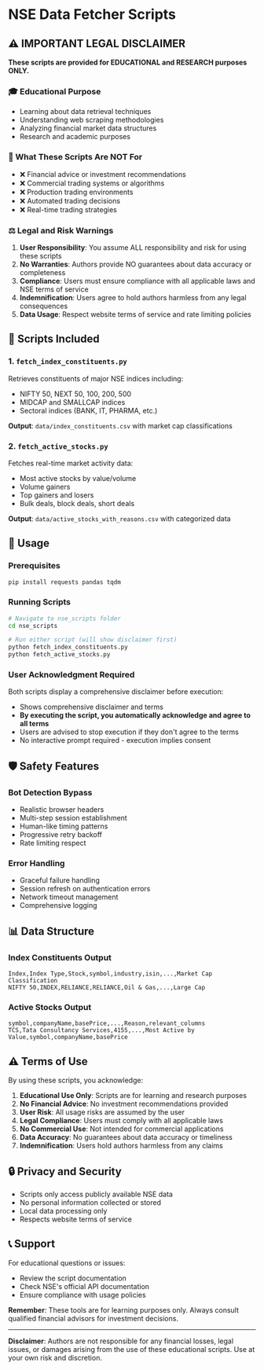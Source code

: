# NSE Data Fetcher Scripts

## ⚠️ IMPORTANT LEGAL DISCLAIMER

**These scripts are provided for EDUCATIONAL and RESEARCH purposes ONLY.**

### 🎓 Educational Purpose
- Learning about data retrieval techniques
- Understanding web scraping methodologies  
- Analyzing financial market data structures
- Research and academic purposes

### 🚫 What These Scripts Are NOT For
- ❌ Financial advice or investment recommendations
- ❌ Commercial trading systems or algorithms
- ❌ Production trading environments
- ❌ Automated trading decisions
- ❌ Real-time trading strategies

### ⚖️ Legal and Risk Warnings

1. **User Responsibility**: You assume ALL responsibility and risk for using these scripts
2. **No Warranties**: Authors provide NO guarantees about data accuracy or completeness
3. **Compliance**: Users must ensure compliance with all applicable laws and NSE terms of service
4. **Indemnification**: Users agree to hold authors harmless from any legal consequences
5. **Data Usage**: Respect website terms of service and rate limiting policies

## 📁 Scripts Included

### 1. `fetch_index_constituents.py`
Retrieves constituents of major NSE indices including:
- NIFTY 50, NEXT 50, 100, 200, 500
- MIDCAP and SMALLCAP indices
- Sectoral indices (BANK, IT, PHARMA, etc.)

**Output**: `data/index_constituents.csv` with market cap classifications

### 2. `fetch_active_stocks.py`
Fetches real-time market activity data:
- Most active stocks by value/volume
- Volume gainers
- Top gainers and losers
- Bulk deals, block deals, short deals

**Output**: `data/active_stocks_with_reasons.csv` with categorized data

## 🚀 Usage

### Prerequisites
```bash
pip install requests pandas tqdm
```

### Running Scripts
```bash
# Navigate to nse_scripts folder
cd nse_scripts

# Run either script (will show disclaimer first)
python fetch_index_constituents.py
python fetch_active_stocks.py
```

### User Acknowledgment Required
Both scripts display a comprehensive disclaimer before execution:
- Shows comprehensive disclaimer and terms
- **By executing the script, you automatically acknowledge and agree to all terms**
- Users are advised to stop execution if they don't agree to the terms
- No interactive prompt required - execution implies consent

## 🛡️ Safety Features

### Bot Detection Bypass
- Realistic browser headers
- Multi-step session establishment
- Human-like timing patterns
- Progressive retry backoff
- Rate limiting respect

### Error Handling
- Graceful failure handling
- Session refresh on authentication errors
- Network timeout management
- Comprehensive logging

## 📊 Data Structure

### Index Constituents Output
```csv
Index,Index Type,Stock,symbol,industry,isin,...,Market Cap Classification
NIFTY 50,INDEX,RELIANCE,RELIANCE,Oil & Gas,...,Large Cap
```

### Active Stocks Output  
```csv
symbol,companyName,basePrice,...,Reason,relevant_columns
TCS,Tata Consultancy Services,4155,...,Most Active by Value,symbol,companyName,basePrice
```

## ⚠️ Terms of Use

By using these scripts, you acknowledge:

1. **Educational Use Only**: Scripts are for learning and research purposes
2. **No Financial Advice**: No investment recommendations provided
3. **User Risk**: All usage risks are assumed by the user
4. **Legal Compliance**: Users must comply with all applicable laws
5. **No Commercial Use**: Not intended for commercial applications
6. **Data Accuracy**: No guarantees about data accuracy or timeliness
7. **Indemnification**: Users hold authors harmless from any claims

## 🔒 Privacy and Security

- Scripts only access publicly available NSE data
- No personal information collected or stored
- Local data processing only
- Respects website terms of service

## 📞 Support

For educational questions or issues:
- Review the script documentation
- Check NSE's official API documentation
- Ensure compliance with usage policies

**Remember**: These tools are for learning purposes only. Always consult qualified financial advisors for investment decisions.

---

**Disclaimer**: Authors are not responsible for any financial losses, legal issues, or damages arising from the use of these educational scripts. Use at your own risk and discretion. 